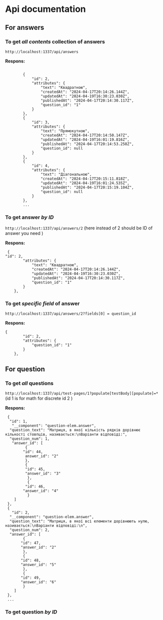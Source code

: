 # Api documentation

## For answers

### To get _**all contents**_ collection of answers    

``http://localhost:1337/api/answers``

**Respons:**

```

        {
            "id": 2,
            "attributes": {
                "text": "Квадратною",
                "createdAt": "2024-04-17T20:14:26.144Z",
                "updatedAt": "2024-04-19T16:30:23.030Z",
                "publishedAt": "2024-04-17T20:14:30.117Z",
                "question_id": "1"
            }
        },
        {
            "id": 3,
            "attributes": {
                "text": "Прямокутною",
                "createdAt": "2024-04-17T20:14:50.147Z",
                "updatedAt": "2024-04-19T16:01:19.816Z",
                "publishedAt": "2024-04-17T20:14:53.258Z",
                "question_id": null
            }
        },
        {
            "id": 4,
            "attributes": {
                "text": "Діагональною",
                "createdAt": "2024-04-17T20:15:11.818Z",
                "updatedAt": "2024-04-19T16:01:24.535Z",
                "publishedAt": "2024-04-17T20:15:19.104Z",
                "question_id": null
            }
        },
        ...
```
### To get answer _**by ID**_ 

``http://localhost:1337/api/answers/2`` (here instead of 2 should be ID of answer you need )

**Respons:**

```
 {
"id": 2,
        "attributes": {
            "text": "Квадратною",
            "createdAt": "2024-04-17T20:14:26.144Z",
            "updatedAt": "2024-04-19T16:30:23.030Z",
            "publishedAt": "2024-04-17T20:14:30.117Z",
            "question_id": "1"
        }
    },
```

### To get  _**specific field**_  of answer

``http://localhost:1337/api/answers/2?fields[0] = question_id ``

**Respons:**

```
{
        "id": 2,
        "attributes": {
            "question_id": "1"
        }
    },
```

## For question

### To get _**all**_ questions

``http://localhost:1337/api/test-pages/1?populate[testBody][populate]=*`` (id 1 is for math for discrete id 2 )

**Respons:**
```
 {
  "id": 1,
   "__component": "question-elem.answer",
  "question_text": "Матриця, в якої кількість рядків дорівнює кількості стовпців, називається:\nВаріанти відповіді:",
  "question_num": 1,
   "answer_id": [
         {
        "id": 44,
         answer_id": "2"
         },
         {
         "id": 45,
         "answer_id": "3"
          },
          {
         "id": 46,
        "answer_id": "4"
          }
    ]
 },
 {
   "id": 2,
  "__component": "question-elem.answer",
  "question_text": "Матриця, в якої всі елементи дорівнюють нулю, називається:\nВаріанти відповіді:\n",
  "question_num": 2,
  "answer_id": [
        {
       "id": 47,
       "answer_id": "2"
        },
        {
       "id": 48,
       "answer_id": "5"
        },
        {
       "id": 49,
       "answer_id": "6"
        }
    ]
 },
 ...
 ```
### To get question _**by ID**_


